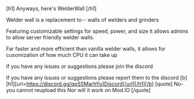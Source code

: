 [h1] Anyways, here's WelderWall [/h1]

Welder wall is a replacement to-- walls of welders and grinders

Featuring customizable settings for speed, power, and size it allows admins to allow server friendly welder walls.

Far faster and more efficient than vanilla welder walls, it allows for cusomization of how much CPU it can take up


If you have any issues or suggestions please join the discord


If you have any issues or suggestions please report them to the discord
[b][h1][url=https://discord.gg/qpS5MarhYu]Discord[/url][/h1][/b]
[quote]
No- you cannot reupload this
Nor will it work on Mod.IO
[/quote]